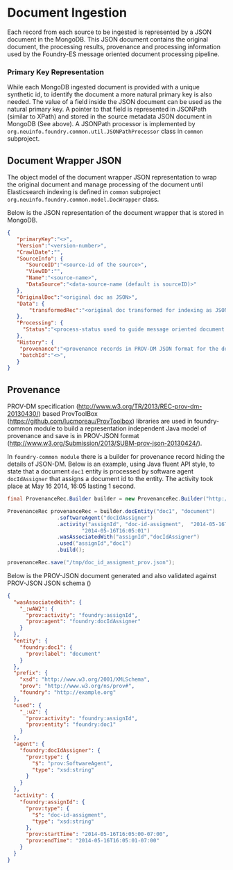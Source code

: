 Document Ingestion 
==================

Each record from each source to be ingested is represented by a JSON document in the MongoDB.
This JSON document contains the original document, the processing results, provenance and processing information used by the Foundry-ES message oriented document processing pipeline.

### Primary Key Representation

While each MongoDB ingested document is provided with a unique synthetic id, to identify the document a more natural primary key is also needed. 
The value of a field inside the JSON document can be used as the natural primary key. A pointer to that field is represented in JSONPath (similar to XPath) 
and stored in the source metadata JSON document in MongoDB (See above). 
A JSONPath processor is implemented by `org.neuinfo.foundry.common.util.JSONPathProcessor` class in `common` subproject.


## Document Wrapper JSON

The object model of the document wrapper JSON representation to wrap the original document and manage processing of the document until Elasticsearch indexing is defined in `common` subproject 
`org.neuinfo.foundry.common.model.DocWrapper` class. 

Below is the JSON representation of the document wrapper that is stored in MongoDB.

```JSON
{
   "primaryKey":"<>",
   "Version":"<version-number>",
   "CrawlDate":"",
   "SourceInfo": { 
      "SourceID":"<source-id of the source>",
      "ViewID":"",
      "Name":"<source-name>",
      "DataSource":"<data-source-name (default is sourceID)>"
   },   
   "OriginalDoc":"<original doc as JSON>",
   "Data": {
       "transformedRec":"<original doc transformed for indexing as JSON>"
   },
   "Processing": {
     "Status":"<process-status used to guide message oriented document processors>",
   },
   "History": {
    "provenance":"<provenance records in PROV-DM JSON format for the document ingestion and processing>",
    "batchId":"<>",
   }
}
```

## Provenance

PROV-DM specification (http://www.w3.org/TR/2013/REC-prov-dm-20130430/) based ProvToolBox (https://github.com/lucmoreau/ProvToolbox) libraries are used in foundry-common module to build a representation independent Java model of provenance and save is in PROV-JSON format (http://www.w3.org/Submission/2013/SUBM-prov-json-20130424/).

In `foundry-common module` there is a builder for provenance record hiding the details of JSON-DM. Below is an example, using Java fluent API style, to state that a document `doc1` entity is processed by  software agent `docIdAssigner` that assigns a document id to the entity. The activity took place at May 16 2014, 16:05 lasting 1 second.

```java
final ProvenanceRec.Builder builder = new ProvenanceRec.Builder("http://example.org", "foundry");

ProvenanceRec provenanceRec = builder.docEntity("doc1", "document")
                .softwareAgent("docIdAssigner")
                .activity("assignId", "doc-id-assigment",  "2014-05-16T16:05:00",
                        "2014-05-16T16:05:01")
                .wasAssociatedWith("assignId","docIdAssigner")
                .used("assignId","doc1")
                .build();

provenanceRec.save("/tmp/doc_id_assigment_prov.json");
```

Below is the PROV-JSON document generated and also validated against PROV-JSON JSON schema ()

```JSON
{
  "wasAssociatedWith": {
    "_:wAW2": {
      "prov:activity": "foundry:assignId",
      "prov:agent": "foundry:docIdAssigner"
    }
  },
  "entity": {
    "foundry:doc1": {
      "prov:label": "document"
    }
  },
  "prefix": {
    "xsd": "http://www.w3.org/2001/XMLSchema",
    "prov": "http://www.w3.org/ns/prov#",
    "foundry": "http://example.org"
  },
  "used": {
    "_:u2": {
      "prov:activity": "foundry:assignId",
      "prov:entity": "foundry:doc1"
    }
  },
  "agent": {
    "foundry:docIdAssigner": {
      "prov:type": {
        "$": "prov:SoftwareAgent",
        "type": "xsd:string"
      }
    }
  },
  "activity": {
    "foundry:assignId": {
      "prov:type": {
        "$": "doc-id-assigment",
        "type": "xsd:string"
      },
      "prov:startTime": "2014-05-16T16:05:00-07:00",
      "prov:endTime": "2014-05-16T16:05:01-07:00"
    }
  }
}
```


